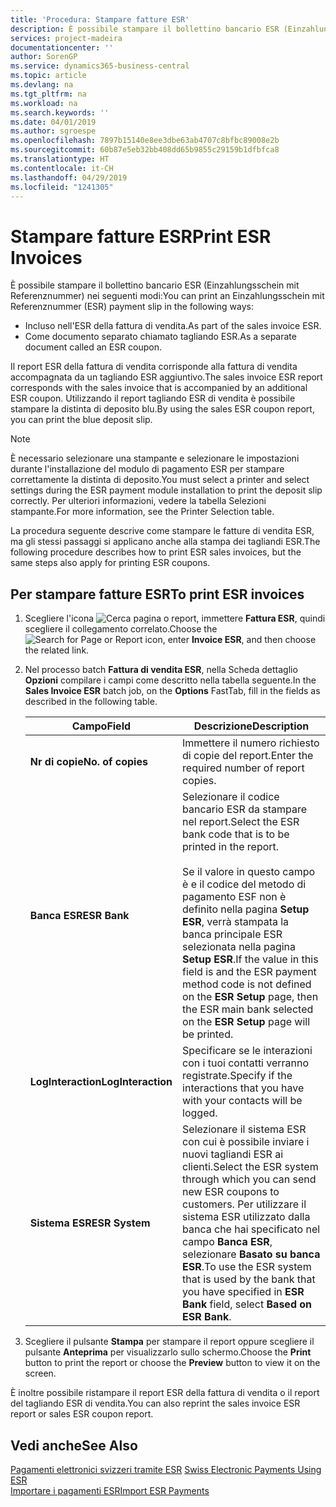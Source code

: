 ```yaml
---
title: 'Procedura: Stampare fatture ESR'
description: È possibile stampare il bollettino bancario ESR (Einzahlungsschein mit Referenznummer) in diversi modi.
services: project-madeira
documentationcenter: ''
author: SorenGP
ms.service: dynamics365-business-central
ms.topic: article
ms.devlang: na
ms.tgt_pltfrm: na
ms.workload: na
ms.search.keywords: ''
ms.date: 04/01/2019
ms.author: sgroespe
ms.openlocfilehash: 7897b15140e8ee3dbe63ab4707c8bfbc89008e2b
ms.sourcegitcommit: 60b87e5eb32bb408dd65b9855c29159b1dfbfca8
ms.translationtype: HT
ms.contentlocale: it-CH
ms.lasthandoff: 04/29/2019
ms.locfileid: "1241305"
---
```

# <a name="print-esr-invoices"></a><span data-ttu-id="723a2-103">Stampare fatture ESR</span><span class="sxs-lookup"><span data-stu-id="723a2-103">Print ESR Invoices</span></span>
<span data-ttu-id="723a2-104">È possibile stampare il bollettino bancario ESR (Einzahlungsschein mit Referenznummer) nei seguenti modi:</span><span class="sxs-lookup"><span data-stu-id="723a2-104">You can print an Einzahlungsschein mit Referenznummer (ESR) payment slip in the following ways:</span></span>  

- <span data-ttu-id="723a2-105">Incluso nell'ESR della fattura di vendita.</span><span class="sxs-lookup"><span data-stu-id="723a2-105">As part of the sales invoice ESR.</span></span>  
- <span data-ttu-id="723a2-106">Come documento separato chiamato tagliando ESR.</span><span class="sxs-lookup"><span data-stu-id="723a2-106">As a separate document called an ESR coupon.</span></span>  

<span data-ttu-id="723a2-107">Il report ESR della fattura di vendita corrisponde alla fattura di vendita accompagnata da un tagliando ESR aggiuntivo.</span><span class="sxs-lookup"><span data-stu-id="723a2-107">The sales invoice ESR report corresponds with the sales invoice that is accompanied by an additional ESR coupon.</span></span> <span data-ttu-id="723a2-108">Utilizzando il report tagliando ESR di vendita è possibile stampare la distinta di deposito blu.</span><span class="sxs-lookup"><span data-stu-id="723a2-108">By using the sales ESR coupon report, you can print the blue deposit slip.</span></span>  

> [!NOTE]  
>  <span data-ttu-id="723a2-109">È necessario selezionare una stampante e selezionare le impostazioni durante l'installazione del modulo di pagamento ESR per stampare correttamente la distinta di deposito.</span><span class="sxs-lookup"><span data-stu-id="723a2-109">You must select a printer and select settings during the ESR payment module installation to print the deposit slip correctly.</span></span> <span data-ttu-id="723a2-110">Per ulteriori informazioni, vedere la tabella Selezioni stampante.</span><span class="sxs-lookup"><span data-stu-id="723a2-110">For more information, see the Printer Selection table.</span></span>  

<span data-ttu-id="723a2-111">La procedura seguente descrive come stampare le fatture di vendita ESR, ma gli stessi passaggi si applicano anche alla stampa dei tagliandi ESR.</span><span class="sxs-lookup"><span data-stu-id="723a2-111">The following procedure describes how to print ESR sales invoices, but the same steps also apply for printing ESR coupons.</span></span>  

## <a name="to-print-esr-invoices"></a><span data-ttu-id="723a2-112">Per stampare fatture ESR</span><span class="sxs-lookup"><span data-stu-id="723a2-112">To print ESR invoices</span></span>  

1.  <span data-ttu-id="723a2-113">Scegliere l'icona ![Cerca pagina o report](../../media/ui-search/search_small.png "icona Cerca pagina o report"), immettere **Fattura ESR**, quindi scegliere il collegamento correlato.</span><span class="sxs-lookup"><span data-stu-id="723a2-113">Choose the ![Search for Page or Report](../../media/ui-search/search_small.png "Search for Page or Report icon") icon, enter **Invoice ESR**, and then choose the related link.</span></span>  
2.  <span data-ttu-id="723a2-114">Nel processo batch **Fattura di vendita ESR**, nella Scheda dettaglio **Opzioni** compilare i campi come descritto nella tabella seguente.</span><span class="sxs-lookup"><span data-stu-id="723a2-114">In the **Sales Invoice ESR** batch job, on the **Options** FastTab, fill in the fields as described in the following table.</span></span>  

    |<span data-ttu-id="723a2-115">Campo</span><span class="sxs-lookup"><span data-stu-id="723a2-115">Field</span></span>|<span data-ttu-id="723a2-116">Descrizione</span><span class="sxs-lookup"><span data-stu-id="723a2-116">Description</span></span>|  
    |---------------------------------|---------------------------------------|  
    |<span data-ttu-id="723a2-117">**Nr di copie**</span><span class="sxs-lookup"><span data-stu-id="723a2-117">**No. of copies**</span></span>|<span data-ttu-id="723a2-118">Immettere il numero richiesto di copie del report.</span><span class="sxs-lookup"><span data-stu-id="723a2-118">Enter the required number of report copies.</span></span>|  
    |<span data-ttu-id="723a2-119">**Banca ESR**</span><span class="sxs-lookup"><span data-stu-id="723a2-119">**ESR Bank**</span></span>|<span data-ttu-id="723a2-120">Selezionare il codice bancario ESR da stampare nel report.</span><span class="sxs-lookup"><span data-stu-id="723a2-120">Select the ESR bank code that is to be printed in the report.</span></span><br /><br /> <span data-ttu-id="723a2-121">Se il valore in questo campo è <Blank> e il codice del metodo di pagamento ESF non è definito nella pagina **Setup ESR**, verrà stampata la banca principale ESR selezionata nella pagina **Setup ESR**.</span><span class="sxs-lookup"><span data-stu-id="723a2-121">If the value in this field is <Blank> and the ESR payment method code is not defined on the **ESR Setup** page, then the ESR main bank selected on the **ESR Setup** page will be printed.</span></span>|  
    |<span data-ttu-id="723a2-122">**LogInteraction**</span><span class="sxs-lookup"><span data-stu-id="723a2-122">**LogInteraction**</span></span>|<span data-ttu-id="723a2-123">Specificare se le interazioni con i tuoi contatti verranno registrate.</span><span class="sxs-lookup"><span data-stu-id="723a2-123">Specify if the interactions that you have with your contacts will be logged.</span></span>|  
    |<span data-ttu-id="723a2-124">**Sistema ESR**</span><span class="sxs-lookup"><span data-stu-id="723a2-124">**ESR System**</span></span>|<span data-ttu-id="723a2-125">Selezionare il sistema ESR con cui è possibile inviare i nuovi tagliandi ESR ai clienti.</span><span class="sxs-lookup"><span data-stu-id="723a2-125">Select the ESR system through which you can send new ESR coupons to customers.</span></span> <span data-ttu-id="723a2-126">Per utilizzare il sistema ESR utilizzato dalla banca che hai specificato nel campo **Banca ESR**, selezionare **Basato su banca ESR**.</span><span class="sxs-lookup"><span data-stu-id="723a2-126">To use the ESR system that is used by the bank that you have specified in **ESR Bank** field, select **Based on ESR Bank**.</span></span>|  

3.  <span data-ttu-id="723a2-127">Scegliere il pulsante **Stampa** per stampare il report oppure scegliere il pulsante **Anteprima** per visualizzarlo sullo schermo.</span><span class="sxs-lookup"><span data-stu-id="723a2-127">Choose the **Print** button to print the report or choose the **Preview** button to view it on the screen.</span></span>  

<span data-ttu-id="723a2-128">È inoltre possibile ristampare il report ESR della fattura di vendita o il report del tagliando ESR di vendita.</span><span class="sxs-lookup"><span data-stu-id="723a2-128">You can also reprint the sales invoice ESR report or sales ESR coupon report.</span></span>  

## <a name="see-also"></a><span data-ttu-id="723a2-129">Vedi anche</span><span class="sxs-lookup"><span data-stu-id="723a2-129">See Also</span></span>  
 <span data-ttu-id="723a2-130">[Pagamenti elettronici svizzeri tramite ESR](swiss-electronic-payments-using-esr.md) </span><span class="sxs-lookup"><span data-stu-id="723a2-130">[Swiss Electronic Payments Using ESR](swiss-electronic-payments-using-esr.md) </span></span>  
 [<span data-ttu-id="723a2-131">Importare i pagamenti ESR</span><span class="sxs-lookup"><span data-stu-id="723a2-131">Import ESR Payments</span></span>](how-to-import-esr-payments.md)
